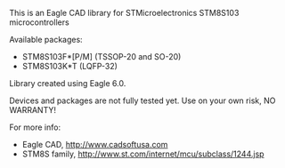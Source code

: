 This is an Eagle CAD library for STMicroelectronics STM8S103 microcontrollers

Available packages:

* STM8S103F*[P/M] (TSSOP-20 and SO-20)
* STM8S103K*T (LQFP-32)

Library created using Eagle 6.0. 

Devices and packages are not fully tested yet. Use on your own risk, NO WARRANTY!

For more info:

* Eagle CAD, http://www.cadsoftusa.com
* STM8S family, http://www.st.com/internet/mcu/subclass/1244.jsp